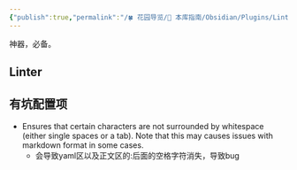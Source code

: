 ```yaml
---
{"publish":true,"permalink":"/🍀 花园导览/🧰 本库指南/Obsidian/Plugins/Linter.md","aliases":"obsidian-linter","title":"Linter","created":"2023-01-23","modified":"2023-03-14","cssclasses":""}
---
```



神器，必备。

## Linter


## 有坑配置项

- Ensures that certain characters are not surrounded by whitespace (either single spaces or a tab). Note that this may causes issues with markdown format in some cases.
	- 会导致yaml区以及正文区的:后面的空格字符消失，导致bug